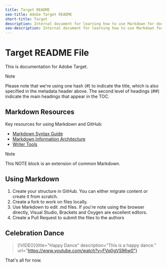 ```yaml
---
title: Target README
seo-title: Adobe Target README
short-title: Target
description: Internal document for learning how to use Markdown for documenting Target
seo-description: Internal document for learning how to use Markdown for documenting Adobe Target
---
```


# Target README File

This is documentation for Adobe Target. 

>[!NOTE]
>Please note that we're using one hash (#) to indicate the title, which is also specified in the metadata header above. The second level of headings (##) indicate the main headings that appear in the TOC.

## Markdown Resources

Key resources for using Markdown and GitHub:

* [Markdown Syntax Guide](https://wiki.corp.adobe.com/display/SSE/Markdown+Syntax+Guidance)
* [Markdown Information Architecture](https://wiki.corp.adobe.com/display/SSE/Markdown+Information+Architecture)
* [Writer Tools](https://wiki.corp.adobe.com/display/SSE/Writer+Tools)

>[!NOTE]
>This NOTE block is an extension of common Markdown. 

## Using Markdown

1. Create your structure in GitHub.
   You can either migrate content or create it from scratch.
1. Create a fork to work on files locally.
1. Use Markdown to edit .md files.
   If you're note using the browser directly, Visual Studio, Brackets and Oxygen are excellent editors.
1. Create a Pull Request to submit the files to the authors

## Celebration Dance

> [!VIDEO]{title="Happy Dance" description="This is a happy dance." url="https://www.youtube.com/watch?v=FVq0gVS96w0"}

That's all for now.
